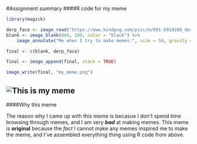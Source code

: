 #Assignment summary
####R code for my meme

```R
library(magick)

derp_face <- image_read("https://www.kindpng.com/picc/m/691-6919280_derp-face-png-clipart-transparent-png.png")
blank <- image_blank(860, 100, color = "black") %>% 
    image_annotate("Me when I try to make memes:", size = 50, gravity = "south", color = "white")

final <- c(blank, derp_face)

final <- image_append(final, stack = TRUE)

image_write(final, "my_meme.png")
```

![This is my meme](https://raw.githubusercontent.com/Holy-mizu/stats220/main/my_meme.png)
--------------------------

####Why this meme

The reason why I came up with this meme is becasue I don't spend time browsing through memes, and I am very ***bad*** at making memes.
This meme is **original** because the _fact_ I cannot make any memes inspired me to make the meme, and I've assembled everything thing using R code from above.
